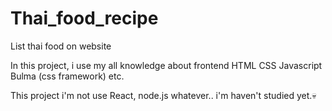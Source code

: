 # Thai_food_recipe
List thai food on website 

In this project, i use my all knowledge about frontend 
HTML
CSS
Javascript
Bulma (css framework)
etc.

This project i'm not use React, node.js whatever..
i'm haven't studied yet.💀
